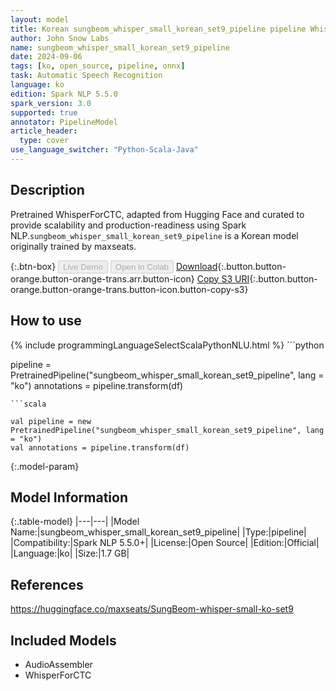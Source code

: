```yaml
---
layout: model
title: Korean sungbeom_whisper_small_korean_set9_pipeline pipeline WhisperForCTC from maxseats
author: John Snow Labs
name: sungbeom_whisper_small_korean_set9_pipeline
date: 2024-09-06
tags: [ko, open_source, pipeline, onnx]
task: Automatic Speech Recognition
language: ko
edition: Spark NLP 5.5.0
spark_version: 3.0
supported: true
annotator: PipelineModel
article_header:
  type: cover
use_language_switcher: "Python-Scala-Java"
---
```


## Description

Pretrained WhisperForCTC, adapted from Hugging Face and curated to provide scalability and production-readiness using Spark NLP.`sungbeom_whisper_small_korean_set9_pipeline` is a Korean model originally trained by maxseats.

{:.btn-box}
<button class="button button-orange" disabled>Live Demo</button>
<button class="button button-orange" disabled>Open in Colab</button>
[Download](https://s3.amazonaws.com/auxdata.johnsnowlabs.com/public/models/sungbeom_whisper_small_korean_set9_pipeline_ko_5.5.0_3.0_1725645908953.zip){:.button.button-orange.button-orange-trans.arr.button-icon}
[Copy S3 URI](s3://auxdata.johnsnowlabs.com/public/models/sungbeom_whisper_small_korean_set9_pipeline_ko_5.5.0_3.0_1725645908953.zip){:.button.button-orange.button-orange-trans.button-icon.button-copy-s3}

## How to use



<div class="tabs-box" markdown="1">
{% include programmingLanguageSelectScalaPythonNLU.html %}
```python

pipeline = PretrainedPipeline("sungbeom_whisper_small_korean_set9_pipeline", lang = "ko")
annotations =  pipeline.transform(df)   

```
```scala

val pipeline = new PretrainedPipeline("sungbeom_whisper_small_korean_set9_pipeline", lang = "ko")
val annotations = pipeline.transform(df)

```
</div>

{:.model-param}
## Model Information

{:.table-model}
|---|---|
|Model Name:|sungbeom_whisper_small_korean_set9_pipeline|
|Type:|pipeline|
|Compatibility:|Spark NLP 5.5.0+|
|License:|Open Source|
|Edition:|Official|
|Language:|ko|
|Size:|1.7 GB|

## References

https://huggingface.co/maxseats/SungBeom-whisper-small-ko-set9

## Included Models

- AudioAssembler
- WhisperForCTC